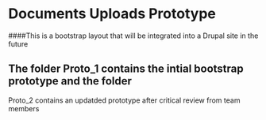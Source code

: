 # Documents Uploads Prototype

####This is a bootstrap layout that will be integrated into a Drupal site in the future

## The folder Proto_1 contains the intial bootstrap prototype and the folder  

Proto_2 contains an updatded prototype after critical review from team members
